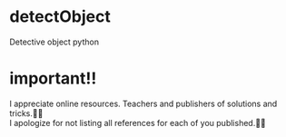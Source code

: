 # detectObject
 Detective object python
# important!!

I appreciate online resources. Teachers and publishers of solutions and tricks.🙏🏻  
I apologize for not listing all references for each of you published.🙏🏻
